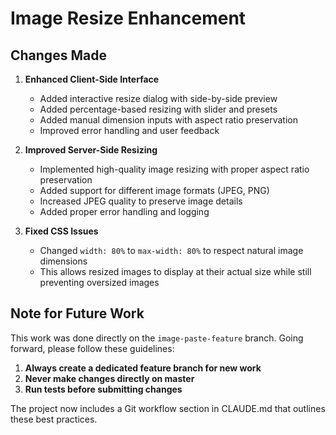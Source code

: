 # Image Resize Enhancement

## Changes Made

1. **Enhanced Client-Side Interface**
   - Added interactive resize dialog with side-by-side preview
   - Added percentage-based resizing with slider and presets
   - Added manual dimension inputs with aspect ratio preservation
   - Improved error handling and user feedback

2. **Improved Server-Side Resizing**
   - Implemented high-quality image resizing with proper aspect ratio preservation
   - Added support for different image formats (JPEG, PNG)
   - Increased JPEG quality to preserve image details
   - Added proper error handling and logging

3. **Fixed CSS Issues**
   - Changed `width: 80%` to `max-width: 80%` to respect natural image dimensions
   - This allows resized images to display at their actual size while still preventing oversized images

## Note for Future Work

This work was done directly on the `image-paste-feature` branch. Going forward, please follow these guidelines:

1. **Always create a dedicated feature branch for new work**
2. **Never make changes directly on master**
3. **Run tests before submitting changes**

The project now includes a Git workflow section in CLAUDE.md that outlines these best practices.
